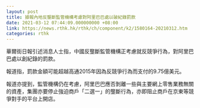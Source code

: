 ```yaml
---
layout: post
title: 據報內地反壟斷監管機構考慮對阿里巴巴處以破紀錄罰款
date: 2021-03-12 07:44:09.000000000 +08:00
link: https://news.rthk.hk/rthk/ch/component/k2/1580164-20210312.htm
categories: rthk
---
```


華爾街日報引述消息人士指，中國反壟斷監管機構正考慮就反競爭行為，對阿里巴巴處以創紀錄的罰款。

報道指，罰款金額可能超越高通2015年因為反競爭行為而支付的9.75億美元。

報道亦提到，監管機構仍在考慮，阿里巴巴應否剝離一些與主要網上零售業務無關的資產，集團亦要停止強迫商戶「二選一」的壟斷行為，亦即阻止商戶在京東等競爭對手的平台上開店。
